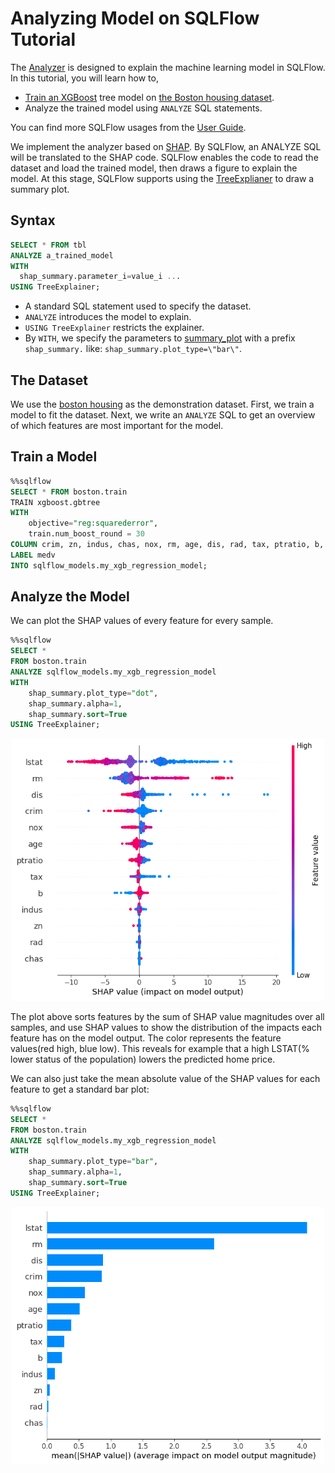 # Analyzing Model on SQLFlow Tutorial

The [Analyzer](/doc/design/design_analyzer.md) is designed to explain the machine learning model in SQLFlow. In this tutorial, you will learn how to,

- [Train an XGBoost](/doc/tutorial/housing-xgboost.md) tree model on [the Boston housing dataset](https://www.kaggle.com/c/boston-housing).
- Analyze the trained model using `ANALYZE` SQL statements.

You can find more SQLFlow usages from the [User Guide](/doc/language_guide.md).

We implement the analyzer based on [SHAP](https://github.com/slundberg/shap). By SQLFlow, an ANALYZE SQL will be translated to the SHAP code. SQLFlow enables the code to read the dataset and load the trained model, then draws a figure to explain the model. At this stage, SQLFlow supports using the [TreeExplianer](https://github.com/slundberg/shap#tree-ensemble-example-with-treeexplainer-xgboostlightgbmcatboostscikit-learn-models) to draw a summary plot.

## Syntax

```sql
SELECT * FROM tbl
ANALYZE a_trained_model
WITH 
  shap_summary.parameter_i=value_i ...
USING TreeExplainer;
```

- A standard SQL statement used to specify the dataset.
- `ANALYZE` introduces the model to explain.
- `USING TreeExplainer` restricts the explainer.
- By `WITH`, we specify the parameters to [summary_plot](https://github.com/slundberg/shap/blob/master/shap/plots/summary.py#L18-L43) with a prefix `shap_summary.`
  like: `shap_summary.plot_type=\"bar\"`.

## The Dataset

We use the [boston housing](https://www.kaggle.com/c/boston-housing) as the demonstration dataset.
First, we train a model to fit the dataset. Next, we write an `ANALYZE` SQL to get an overview of which features are most important for the model.

## Train a Model

```sql
%%sqlflow
SELECT * FROM boston.train
TRAIN xgboost.gbtree
WITH
    objective="reg:squarederror",
    train.num_boost_round = 30
COLUMN crim, zn, indus, chas, nox, rm, age, dis, rad, tax, ptratio, b, lstat
LABEL medv
INTO sqlflow_models.my_xgb_regression_model;
```

## Analyze the Model

We can plot the SHAP values of every feature for every sample.

```sql
%%sqlflow
SELECT *
FROM boston.train
ANALYZE sqlflow_models.my_xgb_regression_model
WITH
    shap_summary.plot_type="dot",
    shap_summary.alpha=1,
    shap_summary.sort=True
USING TreeExplainer;
```

<p align="center">
<img src="https://github.com/sql-machine-learning/sqlflow/blob/8e52276a6005f17ccfe6895f7900bf9f79131181/doc/figures/shap_plot_dot.png?raw=true" width="500px">
</p>

The plot above sorts features by the sum of SHAP value magnitudes over all samples, and use SHAP values to show the distribution of the impacts each feature has on the model output. The color represents the feature values(red high, blue low). This reveals for example that a high LSTAT(% lower status of the population) lowers the predicted home price.

We can also just take the mean absolute value of the SHAP values for each feature to get a standard bar plot:

```sql
%%sqlflow
SELECT *
FROM boston.train
ANALYZE sqlflow_models.my_xgb_regression_model
WITH
    shap_summary.plot_type="bar",
    shap_summary.alpha=1,
    shap_summary.sort=True
USING TreeExplainer;
```

<p align="center">
<img src="https://github.com/sql-machine-learning/sqlflow/blob/8e52276a6005f17ccfe6895f7900bf9f79131181/doc/figures/shap_plot_bar.png" width="500px">
</p>